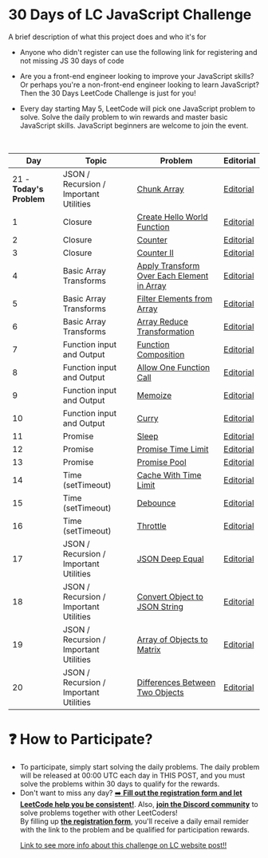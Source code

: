 
# 30 Days of LC JavaScript Challenge

A brief description of what this project does and who it's for

* Anyone who didn't register can use the following link for registering and not missing JS 30 days of code

* Are you a front-end engineer looking to improve your JavaScript skills? Or perhaps you're a non-front-end engineer looking to learn JavaScript? Then the 30 Days LeetCode Challenge is just for you!

* Every day starting May 5, LeetCode will pick one JavaScript problem to solve. Solve the daily problem to win rewards and master basic JavaScript skills. JavaScript beginners are welcome to join the event.

<br>

<table>
<thead>
<tr>
<th>Day</th>
<th>Topic</th>
<th>Problem</th>
<th>Editorial</th>
</tr>
</thead>
<tbody>
<tr>
<td>21 - <strong>Today's Problem</strong></td>
<td>JSON / Recursion / Important Utilities</td>
<td><a href="https://datayi.cn/w/YoXvrdGR" rel="ugc">Chunk Array</a></td>
<td><a href="https://leetcode.com/problems/chunk-array/editorial/">Editorial</a></td>
</tr>
<tr>
<td>1</td>
<td>Closure</td>
<td><a href="https://datayi.cn/w/QPDw0kJR" rel="ugc">Create Hello World Function</a></td>
<td><a href="https://datayi.cn/w/j9yDnOOo" rel="ugc">Editorial</a></td>
</tr>
<tr>
<td>2</td>
<td>Closure</td>
<td><a href="https://datayi.cn/w/xogkVqBo" rel="ugc">Counter</a></td>
<td><a href="https://leetcode.com/problems/counter/editorial/">Editorial</a></td>
</tr>
<tr>
<td>3</td>
<td>Closure</td>
<td><a href="https://datayi.cn/w/xRxVYOXo" rel="ugc">Counter II</a></td>
<td><a href="https://leetcode.com/problems/counter-ii/editorial">Editorial</a></td>
</tr>
<tr>
<td>4</td>
<td>Basic Array Transforms</td>
<td><a href="https://datayi.cn/w/noqbNOv9" rel="ugc">Apply Transform Over Each Element in Array</a></td>
<td><a href="https://leetcode.com/problems/apply-transform-over-each-element-in-array/editorial/">Editorial</a></td>
</tr>
<tr>
<td>5</td>
<td>Basic Array Transforms</td>
<td><a href="https://datayi.cn/w/a9a5VZr9" rel="ugc">Filter Elements from Array</a></td>
<td><a href="https://leetcode.com/problems/filter-elements-from-array/editorial/">Editorial</a></td>
</tr>
<tr>
<td>6</td>
<td>Basic Array Transforms</td>
<td><a href="https://datayi.cn/w/nPN45jD9" rel="ugc">Array Reduce Transformation</a></td>
<td><a href="https://leetcode.com/problems/array-reduce-transformation/editorial/">Editorial</a></td>
</tr>
<tr>
<td>7</td>
<td>Function input and Output</td>
<td><a href="https://datayi.cn/w/4PY7wZM9" rel="ugc">Function Composition</a></td>
<td><a href="https://leetcode.com/problems/function-composition/editorial/">Editorial</a></td>
</tr>
<tr>
<td>8</td>
<td>Function input and Output</td>
<td><a href="https://datayi.cn/w/a9By01Oo" rel="ugc">Allow One Function Call</a></td>
<td><a href="https://leetcode.com/problems/allow-one-function-call/editorial/">Editorial</a></td>
</tr>
<tr>
<td>9</td>
<td>Function input and Output</td>
<td><a href="https://datayi.cn/w/nRbADVd9" rel="ugc">Memoize</a></td>
<td><a href="https://leetcode.com/problems/memoize/editorial/">Editorial</a></td>
</tr>
<tr>
<td>10</td>
<td>Function input and Output</td>
<td><a href="https://datayi.cn/w/QRekxgjo" rel="ugc">Curry</a></td>
<td><a href="https://leetcode.com/problems/curry/editorial/">Editorial</a></td>
</tr>
<tr>
<td>11</td>
<td>Promise</td>
<td><a href="https://datayi.cn/w/5Rp2Wmzo" rel="ugc">Sleep</a></td>
<td><a href="https://leetcode.com/problems/sleep/editorial/">Editorial</a></td>
</tr>
<tr>
<td>12</td>
<td>Promise</td>
<td><a href="https://datayi.cn/w/nombN5Z9" rel="ugc">Promise Time Limit</a></td>
<td><a href="https://leetcode.com/problems/promise-time-limit/editorial/">Editorial</a></td>
</tr>
<tr>
<td>13</td>
<td>Promise</td>
<td><a href="https://datayi.cn/w/3oLQwOg9" rel="ugc">Promise Pool</a></td>
<td><a href="https://leetcode.com/problems/promise-pool/editorial/">Editorial</a></td>
</tr>
<tr>
<td>14</td>
<td>Time (setTimeout)</td>
<td><a href="https://datayi.cn/w/1P64Enz9" rel="ugc">Cache With Time Limit</a></td>
<td><a href="https://leetcode.com/problems/cache-with-time-limit/editorial/">Editorial</a></td>
</tr>
<tr>
<td>15</td>
<td>Time (setTimeout)</td>
<td><a href="https://datayi.cn/w/AovN2Ojo" rel="ugc">Debounce</a></td>
<td><a href="https://leetcode.com/problems/debounce/editorial/">Editorial</a></td>
</tr>
<tr>
<td>16</td>
<td>Time (setTimeout)</td>
<td><a href="https://datayi.cn/w/bR7jOnr9" rel="ugc">Throttle</a></td>
<td><a href="https://leetcode.com/problems/throttle/editorial/">Editorial</a></td>
</tr>
<tr>
<td>17</td>
<td>JSON / Recursion / Important Utilities</td>
<td><a href="https://datayi.cn/w/4PKqJ0z9" rel="ugc">JSON Deep Equal</a></td>
<td><a href="https://leetcode.com/problems/json-deep-equal/editorial/">Editorial</a></td>
</tr>
<tr>
<td>18</td>
<td>JSON / Recursion / Important Utilities</td>
<td><a href="https://datayi.cn/w/GPnkNmWo" rel="ugc">Convert Object to JSON String</a></td>
<td><a href="https://leetcode.com/problems/convert-object-to-json-string/editorial/">Editorial</a></td>
</tr>
<tr>
<td>19</td>
<td>JSON / Recursion / Important Utilities</td>
<td><a href="https://datayi.cn/w/EoZk0Zy9" rel="ugc">Array of Objects to Matrix</a></td>
<td><a href="https://leetcode.com/problems/array-of-objects-to-matrix/editorial/">Editorial</a></td>
</tr>
<tr>
<td>20</td>
<td>JSON / Recursion / Important Utilities</td>
<td><a href="https://datayi.cn/w/LPdzgyA9" rel="ugc">Differences Between Two Objects</a></td>
<td><a href="https://leetcode.com/problems/differences-between-two-objects/editorial/">Editorial</a></td>
</tr>
</tbody>
</table>

# ❓ How to Participate?

* To participate, simply start solving the daily problems. The daily problem will be released at 00:00 UTC each day in THIS POST, and you must solve the problems within 30 days to qualify for the rewards.
* Don't want to miss any day? <a href="https://forms.gle/rgfZgjyN8af6PzxA6" rel="ugc">➡️ <strong>Fill out the registration form and let LeetCode help you be consistent!</strong></a>. Also, <a href="https://discord.gg/vAPMSZ5UwG" rel="ugc"><strong>join the Discord community</strong></a> to solve problems together with other LeetCoders!<br>
By filling up <a href="https://forms.gle/rgfZgjyN8af6PzxA6" rel="ugc"><strong>the registration form</strong></a>, you'll receive a daily email remider with the link to the problem and be qualified for participation rewards.</p>
<a href="https://leetcode.com/discuss/study-guide/3458761/Open-to-Registration!-30-Days-of-LC-JavaScript-Challenge/?utm_campaign=Banner1&utm_medium=Banner&utm_source=Banner&gio_link_id=kojBgY6o">Link to see more info about this challenge on LC website post!!</a><br>

